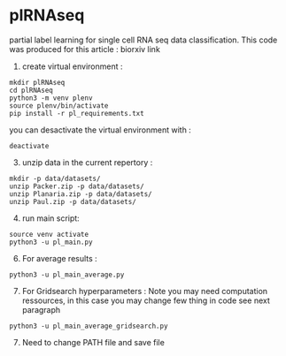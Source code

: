 # plRNAseq
partial label learning for single cell RNA seq data classification. This code was produced for this article : biorxiv link
  
1) create virtual environment :
```
mkdir plRNAseq
cd plRNAseq
python3 -m venv plenv
source plenv/bin/activate
pip install -r pl_requirements.txt
```
you can desactivate the virtual environment with :  
```  
deactivate
```


3) unzip data in the current repertory :  

```
mkdir -p data/datasets/  
unzip Packer.zip -p data/datasets/  
unzip Planaria.zip -p data/datasets/  
unzip Paul.zip -p data/datasets/  
```

4) run main script:  
```
source venv activate
python3 -u pl_main.py  
```

6) For average results :  
```
python3 -u pl_main_average.py
```
7) For Gridsearch hyperparameters : Note you may need computation ressources, in this case you may change few thing in code see next paragraph  
```
python3 -u pl_main_average_gridsearch.py
```
7) Need to change PATH file and save file  
   
